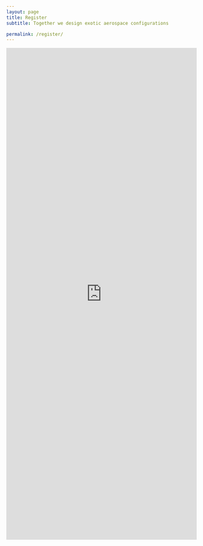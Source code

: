 ```yaml
---
layout: page
title: Register
subtitle: Together we design exotic aerospace configurations

permalink: /register/
---
```

 
<iframe src="https://docs.google.com/forms/d/17GIq96VkmvnyvT4Sfj9NwO4UB1hBpbzqySv0VeL_WqE/viewform?embedded=true" width="100%" height="1300" frameborder="0" marginheight="0" marginwidth="0">Loading...</iframe>

